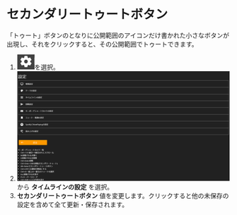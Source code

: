 # セカンダリートゥートボタン
「トゥート」ボタンのとなりに公開範囲のアイコンだけ書かれた小さなボタンが出現し、それをクリックすると、その公開範囲でトゥートできます。

1. ![settings1](https://raw.githubusercontent.com/cutls/TheDeskDocs/master/media/settings1.png)を選択。
1. ![settings2](https://raw.githubusercontent.com/cutls/TheDeskDocs/master/media/settings2.png)から __タイムラインの設定__ を選択。
1.  __セカンダリートゥートボタン__ 値を変更します。クリックすると他の未保存の設定を含めて全て更新・保存されます。

